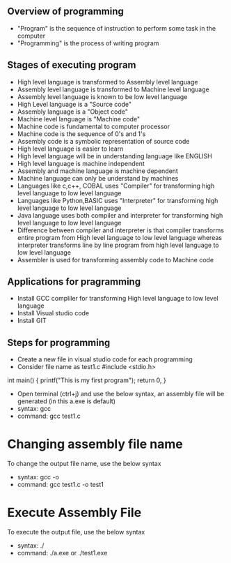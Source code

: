## Overview of programming
- "Program" is the sequence of instruction to perform some task in the computer
- "Programming" is the process of writing program 

## Stages of executing program
- High level language is transformed to Assembly level language
- Assembly level language is transformed to Machine level language
- Assembly level language is known to be low level language 
- High Level language is a "Source code"
- Assembly language is a "Object code"
- Machine level language is "Machine code"
- Machine code is fundamental to computer processor
- Machine code is the sequence of 0's and 1's
- Assembly code is a symbolic representation of source code
- High level language is easier to learn 
- High level language will be in understanding language like ENGLISH
- High level language is machine independent
- Assembly and machine language is machine dependent
- Machine language can only be understand by machines
- Languages like c,c++, COBAL uses "Compiler" for transforming high level language to low level language 
- Languages like Python,BASIC uses "Interpreter" for transforming high level language to low level language
- Java language uses both compiler and interpreter for transforming high level language to low level language
- Difference between compiler and interpreter is that compiler transforms entire  program from High level language to low level language whereas interpreter transforms line by line program from high level language to low level language
- Assembler is used for transforming assembly code to Machine code 

## Applications for pragramming
- Install GCC compliler for transforming High level language to low level language
- Install Visual studio code
- Install GIT

## Steps for programming
- Create a new file in visual studio code for each programming
- Consider file name as test1.c
 #include <stdio.h>

int main()
{
    printf("This is my first program");
    return 0,
}

- Open terminal (ctrl+j) and use the below syntax, an assembly file will be generated (in this a.exe is default)
- syntax: gcc <filename>
- command: gcc test1.c

# Changing assembly file name
To change the output file name, use the below syntax
- syntax: gcc <filename> -o <outputfilename>
- command: gcc test1.c -o test1

# Execute Assembly File
To execute the output file, use the below syntax
- syntax: ./<outputfilename>
- command: ./a.exe or ./test1.exe

